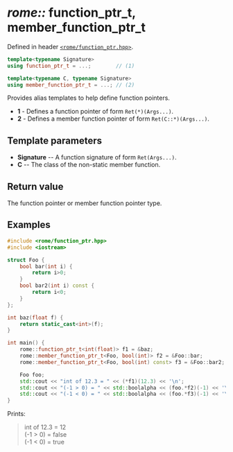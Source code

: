 # _rome::_ **function_ptr_t**, **member_function_ptr_t**

Defined in header [`<rome/function_ptr.hpp>`](../include/rome/function_ptr.hpp).

```cpp
template<typename Signature>
using function_ptr_t = ...;        // (1)

template<typename C, typename Signature>
using member_function_ptr_t = ...; // (2)
```

Provides alias templates to help define function pointers.

- **1** - Defines a function pointer of form `Ret(*)(Args...)`.
- **2** - Defines a member function pointer of form `Ret(C::*)(Args...)`.

## Template parameters

- **Signature** -- A function signature of form `Ret(Args...)`.
- **C** -- The class of the non-static member function.

## Return value

The function pointer or member function pointer type.

## Examples

```cpp
#include <rome/function_ptr.hpp>
#include <iostream>

struct Foo {
    bool bar(int i) {
        return i>0;
    }
    bool bar2(int i) const {
        return i<0;
    }
};

int baz(float f) {
    return static_cast<int>(f);
}

int main() {
    rome::function_ptr_t<int(float)> f1 = &baz;
    rome::member_function_ptr_t<Foo, bool(int)> f2 = &Foo::bar;
    rome::member_function_ptr_t<Foo, bool(int) const> f3 = &Foo::bar2;

    Foo foo;
    std::cout << "int of 12.3 = " << (*f1)(12.3) << '\n';
    std::cout << "(-1 > 0) = " << std::boolalpha << (foo.*f2)(-1) << '\n';
    std::cout << "(-1 < 0) = " << std::boolalpha << (foo.*f3)(-1) << '\n';
}
```

Prints:
> int of 12.3 = 12  
> (-1 > 0) = false  
> (-1 < 0) = true
